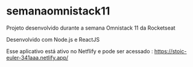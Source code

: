 # semanaomnistack11
Projeto desenvolvido durante a semana Omnistack 11 da Rocketseat

Desenvolvido com Node.js e ReactJS

Esse aplicativo está ativo no Netflify e pode ser acessado : 
https://stoic-euler-341aaa.netlify.app/
